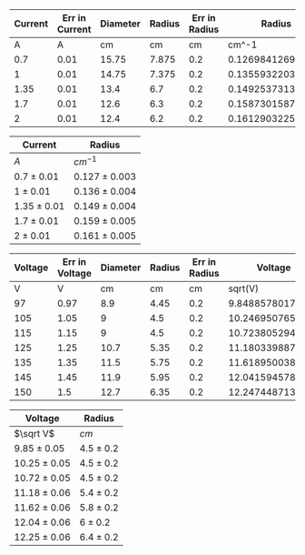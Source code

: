 | Current | Err in Current | Diameter | Radius | Err in Radius | Radius            | Err in Radius       |
|---------|----------------|----------|--------|---------------|-------------------|---------------------|
| A       | A              | cm       | cm     | cm            | cm^-1             | cm^-1               |
| 0.7     | 0.01           | 15.75    | 7.875  | 0.2           | 0.126984126984127 | 0.00322499370118418 |
| 1       | 0.01           | 14.75    | 7.375  | 0.2           | 0.135593220338983 | 0.0036771042803792  |
| 1.35    | 0.01           | 13.4     | 6.7    | 0.2           | 0.149253731343284 | 0.00445533526397861 |
| 1.7     | 0.01           | 12.6     | 6.3    | 0.2           | 0.158730158730159 | 0.00503905265810028 |
| 2       | 0.01           | 12.4     | 6.2    | 0.2           | 0.161290322580645 | 0.00520291363163371 |

| Current       | Radius          |
| ------------- | --------------- |
| $A$           | $cm^{-1}$       |
| $0.7\pm0.01$  | $0.127\pm0.003$ |
| $1\pm0.01$    | $0.136\pm0.004$ |
| $1.35\pm0.01$ | $0.149\pm0.004$ |
| $1.7\pm0.01$  | $0.159\pm0.005$ |
| $2\pm0.01$    | $0.161\pm0.005$ |

| Voltage | Err in Voltage | Diameter | Radius | Err in Radius | Voltage          | Err in Voltage     |
|---------|----------------|----------|--------|---------------|------------------|--------------------|
| V       | V              | cm       | cm     | cm            | sqrt(V)          | sqrt(V)            |
| 97      | 0.97           | 8.9      | 4.45   | 0.2           | 9.8488578017961  | 0.0492442890089805 |
| 105     | 1.05           | 9        | 4.5    | 0.2           | 10.2469507659596 | 0.051234753829798  |
| 115     | 1.15           | 9        | 4.5    | 0.2           | 10.7238052947636 | 0.053619026473818  |
| 125     | 1.25           | 10.7     | 5.35   | 0.2           | 11.1803398874989 | 0.0559016994374947 |
| 135     | 1.35           | 11.5     | 5.75   | 0.2           | 11.6189500386223 | 0.0580947501931113 |
| 145     | 1.45           | 11.9     | 5.95   | 0.2           | 12.0415945787923 | 0.0602079728939615 |
| 150     | 1.5            | 12.7     | 6.35   | 0.2           | 12.2474487139159 | 0.0612372435695795 |

| Voltage        | Radius      |
|----------------|-------------|
| $\sqrt V$      | $cm$        |
| $9.85\pm0.05$  | $4.5\pm0.2$ |
| $10.25\pm0.05$ | $4.5\pm0.2$ |
| $10.72\pm0.05$ | $4.5\pm0.2$ |
| $11.18\pm0.06$ | $5.4\pm0.2$ |
| $11.62\pm0.06$ | $5.8\pm0.2$ |
| $12.04\pm0.06$ | $6\pm0.2$   |
| $12.25\pm0.06$ | $6.4\pm0.2$ |
